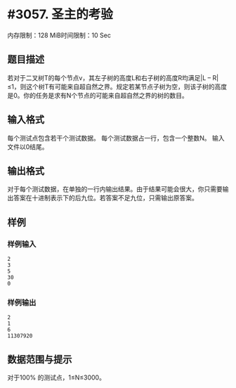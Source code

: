 # #3057. 圣主的考验

内存限制：128 MiB时间限制：10 Sec

## 题目描述

若对于二叉树T的每个节点v，其左子树的高度L和右子树的高度R均满足|L &ndash; R|&le;1，则这个树T有可能来自超自然之界。规定若某节点子树为空，则该子树的高度是0。你的任务是求有N个节点的可能来自超自然之界的树的数目。

## 输入格式

每个测试点包含若干个测试数据。
每个测试数据占一行，包含一个整数N。
输入文件以0结尾。

## 输出格式


对于每个测试数据，在单独的一行内输出结果。由于结果可能会很大，你只需要输出答案在十进制表示下的后九位。若答案不足九位，只需输出原答案。

## 样例

### 样例输入

    
    2
    3
    5
    30
    0
    
     
    
    

### 样例输出

    
    
    2
    1
    6
    11307920
    

## 数据范围与提示

对于100% 的测试点，1&le;N&le;3000。
